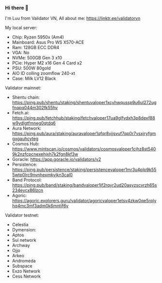 ### Hi there 👋

I'm Luu from Validator VN, All about me: https://linktr.ee/validatorvn

My local server:
- Chip: Ryzen 5950x (Am4)
- Mainboard: Asus Pro WS X570-ACE
- Ram: 128GB ECC DDR4
- VGA: No
- NVMe: 500GB Gen 3 x10
- PCie: Hyper M2 x16 Gen 4 Card x2
- PSU: 500W 80gold
- AIO ID colling zoomflow 240-xt
- Case: Milk LV12 Black

Validator mainnet: 
- Shentu chain: https://ping.pub/shentu/staking/shentuvaloper1xcyhwqussp9u6ul272ugfnqpq044m302fk55hv
- Fetch.ai: https://ping.pub/fetchhub/staking/fetchvaloper17ua9glfvdxh3p8dexf88w9ydlgtfmneg0qtdq6
- Aura Network: https://ping.pub/aura/staking/auravaloper1qfqr8vjjsvuf7qp0r7vsxjryfgmgxgauhcyteg
- Cosmos Hub: https://www.mintscan.io/cosmos/validators/cosmosvaloper1cjhz8st5409k2nzfcpcnexehjxh7k2fgn8kf3w
- Goracle: https://app.goracle.io/validators/v2
- Persistence: https://ping.pub/persistence/staking/persistencevaloper1mr3u4plp9k555wtp0lrc9nvnhexmkyjkn3cal0
- Band Protocol: https://ping.pub/band/staking/bandvaloper1jf2rqyr2ud20asyzscvrzh65s234eycx86lzcn
- Agoric: https://agoric.explorers.guru/validator/agoricvaloper1etsv4zkw0qe5rplyhq4mc3mf3adm0k6mntjf6v
  
Validator testnet:
- Celestia
- Dymension: 
- Aptos
- Sui network
- Archway
- Ojjo
- Arkeo
- Andromeda
- Subspace
- Exzo Network
- Cess Network

